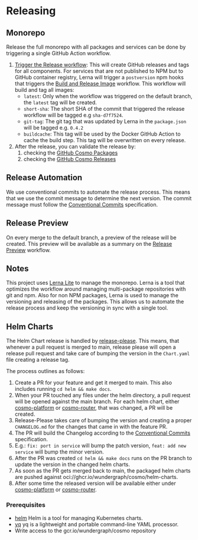 # Releasing

## Monorepo

Release the full monorepo with all packages and services can be done by triggering a single GitHub Action workflow.

1. [Trigger the Release workflow](https://github.com/wundergraph/cosmo/actions/workflows/release.yaml): This will create GitHub releases and tags for all components. For services that are not published to NPM but to GitHub container registry, Lerna will trigger a `postversion` npm hooks that triggers the [Build and Release Image](https://github.com/wundergraph/cosmo/actions/workflows/image-release.yml) workflow. This workflow will build and tag all images:
   - `latest`: Only when the workflow was triggered on the default branch, the `latest` tag will be created.
   - `short-sha`: The short SHA of the commit that triggered the release workflow will be tagged e.g `sha-d7f7524`.
   - `git-tag`: The git tag that was updated by Lerna in the `package.json` will be tagged e.g. `0.4.2`
   - `buildcache`: This tag will be used by the Docker GitHub Action to cache the build step. This tag will be overwritten on every release.
2. After the release, you can validate the release by:
   1. checking the [GitHub Cosmo Packages](https://github.com/orgs/wundergraph/packages?repo_name=cosmo)
   2. checking the [GitHub Cosmo Releases](https://github.com/wundergraph/cosmo/releases)

## Release Automation

We use conventional commits to automate the release process. This means that we use the commit message to determine the next version. The commit message must follow the [Conventional Commits](https://www.conventionalcommits.org/en/v1.0.0/) specification.

## Release Preview

On every merge to the default branch, a preview of the release will be created. This preview will be available as a summary on the [Release Preview](https://github.com/wundergraph/cosmo/actions/workflows/release-preview.yaml) workflow.

## Notes

This project uses [Lerna Lite](https://github.com/lerna-lite/lerna-lite) to manage the monorepo. Lerna is a tool that optimizes the workflow around managing multi-package repositories with git and npm.
Also for non NPM packages, Lerna is used to manage the versioning and releasing of the packages. This allows us to automate the release process and keep the versioning in sync with a single tool.

## Helm Charts

The Helm Chart release is handled by [release-please](https://github.com/googleapis/release-please).
This means, that whenever a pull request is merged to main, release please will open a release pull request and take care of bumping the version in the `Chart.yaml` file creating a release tag.

The process outlines as follows:

1. Create a PR for your feature and get it merged to main. This also includes running `cd helm && make docs`.
2. When your PR touched any files under the helm directory, a pull request will be opened against the main branch. For each helm chart, either [cosmo-platform](https://artifacthub.io/packages/helm/cosmo-platform/cosmo) or [cosmo-router](https://artifacthub.io/packages/helm/cosmo-router/router), that was changed, a PR will be created.
3. Release-Please takes care of bumping the version and creating a proper `CHANGELOG.md` for the changes that came in with the feature PR.
4. The PR will build the Changelog according to the [Conventional Commits](https://www.conventionalcommits.org/en/v1.0.0/) specification.
5. E.g.: `fix: port in service` will bump the patch version, `feat: add new service` will bump the minor version.
6. After the PR was created `cd helm && make docs` runs on the PR branch to update the version in the changed helm charts.
7. As soon as the PR gets merged back to main, the packaged helm charts are pushed against oci://ghcr.io/wundergraph/cosmo/helm-charts.
8. After some time the released version will be available either under [cosmo-platform](https://artifacthub.io/packages/helm/cosmo-platform/cosmo) or [cosmo-router](https://artifacthub.io/packages/helm/cosmo-router/router).

### Prerequisites

- [helm](https://helm.sh/docs/intro/install/) Helm is a tool for managing Kubernetes charts.
- [yq](https://mikefarah.gitbook.io/yq) yq is a lightweight and portable command-line YAML processor.
- Write access to the gcr.io/wundergraph/cosmo repository
